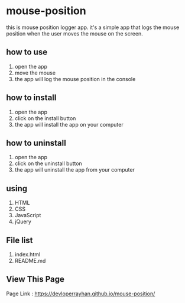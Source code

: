 # mouse-position
this is mouse position logger app. it's a simple app that logs the mouse position when the user moves the mouse on the screen.

## how to use
1. open the app
2. move the mouse
3. the app will log the mouse position in the console

## how to install
1. open the app
2. click on the install button
3. the app will install the app on your computer

## how to uninstall
1. open the app
2. click on the uninstall button
3. the app will uninstall the app from your computer

## using
1. HTML
2. CSS
3. JavaScript
4. jQuery

## File list
1. index.html
2. README.md

## View This Page 
Page Link : https://devloperrayhan.github.io/mouse-position/